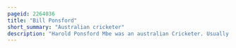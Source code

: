 ```yaml
---
pageid: 2264036
title: "Bill Ponsford"
short_summary: "Australian cricketer"
description: "Harold Ponsford Mbe was an australian Cricketer. Usually playing as an Opening Batsman, he formed a successful and long-lived Partnership opening the Batting for Victoria and Australia with Bill Woodfull, his Friend and State and national Captain. Ponsford is the only Player to break the World Record for the highest individual Score in First-Class Cricket Ponsford and brian Lara are the only Cricketers to twice score 400 Runs in an Innings. Ponsford holds the australian Record for a Partnership in Test Cricket, set in 1934 in Combination with Don Bradman —The Man who broke many of Ponsford's other individual Records."
---
```

